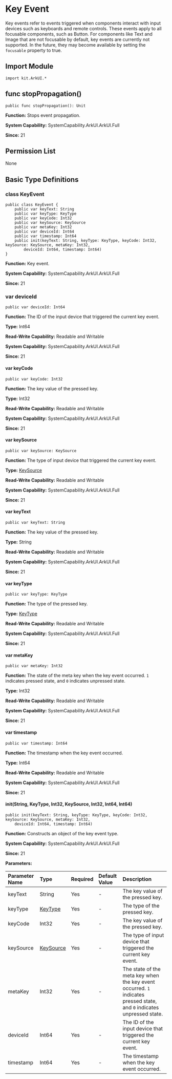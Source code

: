 # Key Event

Key events refer to events triggered when components interact with input devices such as keyboards and remote controls. These events apply to all focusable components, such as Button. For components like Text and Image that are not focusable by default, key events are currently not supported. In the future, they may become available by setting the `focusable` property to true.

## Import Module

```cangjie
import kit.ArkUI.*
```

## func stopPropagation()

```cangjie
public func stopPropagation(): Unit
```

**Function:** Stops event propagation.

**System Capability:** SystemCapability.ArkUI.ArkUI.Full

**Since:** 21

## Permission List

None

## Basic Type Definitions

### class KeyEvent

```cangjie
public class KeyEvent {
    public var keyText: String
    public var keyType: KeyType
    public var keyCode: Int32
    public var keySource: KeySource
    public var metaKey: Int32
    public var deviceId: Int64
    public var timestamp: Int64
    public init(keyText: String, keyType: KeyType, keyCode: Int32, keySource: KeySource, metaKey: Int32,
        deviceId: Int64, timestamp: Int64)
}
```

**Function:** Key event.

**System Capability:** SystemCapability.ArkUI.ArkUI.Full

**Since:** 21

### var deviceId

```cangjie
public var deviceId: Int64
```

**Function:** The ID of the input device that triggered the current key event.

**Type:** Int64

**Read-Write Capability:** Readable and Writable

**System Capability:** SystemCapability.ArkUI.ArkUI.Full

**Since:** 21

#### var keyCode

```cangjie
public var keyCode: Int32
```

**Function:** The key value of the pressed key.

**Type:** Int32

**Read-Write Capability:** Readable and Writable

**System Capability:** SystemCapability.ArkUI.ArkUI.Full

**Since:** 21

#### var keySource

```cangjie
public var keySource: KeySource
```

**Function:** The type of input device that triggered the current key event.

**Type:** [KeySource](./cj-common-types.md#enum-keysource)

**Read-Write Capability:** Readable and Writable

**System Capability:** SystemCapability.ArkUI.ArkUI.Full

**Since:** 21

#### var keyText

```cangjie
public var keyText: String
```

**Function:** The key value of the pressed key.

**Type:** String

**Read-Write Capability:** Readable and Writable

**System Capability:** SystemCapability.ArkUI.ArkUI.Full

**Since:** 21

#### var keyType

```cangjie
public var keyType: KeyType
```

**Function:** The type of the pressed key.

**Type:** [KeyType](./cj-common-types.md#enum-keytype)

**Read-Write Capability:** Readable and Writable

**System Capability:** SystemCapability.ArkUI.ArkUI.Full

**Since:** 21

#### var metaKey

```cangjie
public var metaKey: Int32
```

**Function:** The state of the meta key when the key event occurred. `1` indicates pressed state, and `0` indicates unpressed state.

**Type:** Int32

**Read-Write Capability:** Readable and Writable

**System Capability:** SystemCapability.ArkUI.ArkUI.Full

**Since:** 21

#### var timestamp

```cangjie
public var timestamp: Int64
```

**Function:** The timestamp when the key event occurred.

**Type:** Int64

**Read-Write Capability:** Readable and Writable

**System Capability:** SystemCapability.ArkUI.ArkUI.Full

**Since:** 21

#### init(String, KeyType, Int32, KeySource, Int32, Int64, Int64)

```cangjie
public init(keyText: String, keyType: KeyType, keyCode: Int32, keySource: KeySource, metaKey: Int32,
    deviceId: Int64, timestamp: Int64)
```

**Function:** Constructs an object of the key event type.

**System Capability:** SystemCapability.ArkUI.ArkUI.Full

**Since:** 21

**Parameters:**

| Parameter Name | Type | Required | Default Value | Description |
|:---|:---|:---|:---|:---|
| keyText | String | Yes | - | The key value of the pressed key. |
| keyType | [KeyType](./cj-common-types.md#enum-keytype) | Yes | - | The type of the pressed key. |
| keyCode | Int32 | Yes | - | The key value of the pressed key. |
| keySource | [KeySource](./cj-common-types.md#enum-keysource) | Yes | - | The type of input device that triggered the current key event. |
| metaKey | Int32 | Yes | - | The state of the meta key when the key event occurred. `1` indicates pressed state, and `0` indicates unpressed state. |
| deviceId | Int64 | Yes | - | The ID of the input device that triggered the current key event. |
| timestamp | Int64 | Yes | - | The timestamp when the key event occurred. |